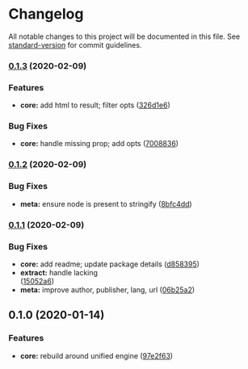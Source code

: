 # Changelog

All notable changes to this project will be documented in this file. See [standard-version](https://github.com/conventional-changelog/standard-version) for commit guidelines.

### [0.1.3](https://github.com/gorango/rehype-extract-article/compare/v0.1.2...v0.1.3) (2020-02-09)


### Features

* **core:** add html to result; filter opts ([326d1e6](https://github.com/gorango/rehype-extract-article/commit/326d1e613ba806fde7ef6c05024bb4e7f0625fdf))


### Bug Fixes

* **core:** handle missing prop; add opts ([7008836](https://github.com/gorango/rehype-extract-article/commit/7008836ea117377d97af4ca3c9dbc0220375fa3f))

### [0.1.2](https://github.com/gorango/rehype-extract-article/compare/v0.1.1...v0.1.2) (2020-02-09)


### Bug Fixes

* **meta:** ensure node is present to stringify ([8bfc4dd](https://github.com/gorango/rehype-extract-article/commit/8bfc4ddfd624ac8eacc406ad6a59e4b41591fb94))

### [0.1.1](https://github.com/gorango/rehype-extract-article/compare/v0.1.0...v0.1.1) (2020-02-09)


### Bug Fixes

* **core:** add readme; update package details ([d858395](https://github.com/gorango/rehype-extract-article/commit/d8583951b7e086c45e9d74b267f3646a83fd93c1))
* **extract:** handle lacking <article/> ([15052a6](https://github.com/gorango/rehype-extract-article/commit/15052a60d65173a643d6d26da16fc1d1dd68c4bb))
* **meta:** improve author, publisher, lang, url ([06b25a2](https://github.com/gorango/rehype-extract-article/commit/06b25a2db448cb29ce699dd0693538af5507975b))

## 0.1.0 (2020-01-14)


### Features

* **core:** rebuild around unified engine ([97e2f63](https://github.com/n5e/chae/commit/97e2f63))

